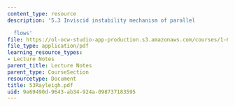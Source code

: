 ```yaml
---
content_type: resource
description: '5.3 Inviscid instability mechanism of parallel

  flows'
file: https://ol-ocw-studio-app-production.s3.amazonaws.com/courses/1-63-advanced-fluid-dynamics-of-the-environment-fall-2002/9e69490d9643ab34924a098737183595_53Rayleigh.pdf
file_type: application/pdf
learning_resource_types:
- Lecture Notes
parent_title: Lecture Notes
parent_type: CourseSection
resourcetype: Document
title: 53Rayleigh.pdf
uid: 9e69490d-9643-ab34-924a-098737183595
---
```

